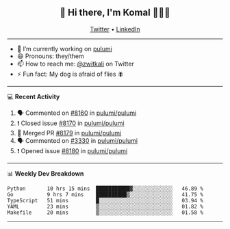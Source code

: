 <h2 align="center"> 👋 Hi there, I'm Komal 🧑🏾‍💻 </h2>
<p align="center">
    <a href="https://twitter.com/zwitkali">Twitter</a> •
    <a href="https://www.linkedin.com/in/komal-ali/">LinkedIn</a>
</p>

--------

- 🔭 I’m currently working on [pulumi](https://github.com/pulumi/pulumi)
- 😄 Pronouns: they/them
- 📫 How to reach me: [@zwitkali](https://twitter.com/zwitkali) on Twitter
- ⚡ Fun fact: My dog is afraid of flies 🪰

--------
💻 **Recent Activity**

<!--START_SECTION:activity-->
1. 🗣 Commented on [#8160](https://github.com/pulumi/pulumi/issues/8160) in [pulumi/pulumi](https://github.com/pulumi/pulumi)
2. ❗️ Closed issue [#8170](https://github.com/pulumi/pulumi/issues/8170) in [pulumi/pulumi](https://github.com/pulumi/pulumi)
3. 🎉 Merged PR [#8179](https://github.com/pulumi/pulumi/pull/8179) in [pulumi/pulumi](https://github.com/pulumi/pulumi)
4. 🗣 Commented on [#3330](https://github.com/pulumi/pulumi/issues/3330) in [pulumi/pulumi](https://github.com/pulumi/pulumi)
5. ❗️ Opened issue [#8180](https://github.com/pulumi/pulumi/issues/8180) in [pulumi/pulumi](https://github.com/pulumi/pulumi)
<!--END_SECTION:activity-->

--------

📊 **Weekly Dev Breakdown**
<!--START_SECTION:waka-->
```text
Python       10 hrs 15 mins  ███████████▓░░░░░░░░░░░░░   46.89 % 
Go           9 hrs 7 mins    ██████████▒░░░░░░░░░░░░░░   41.75 % 
TypeScript   51 mins         █░░░░░░░░░░░░░░░░░░░░░░░░   03.94 % 
YAML         23 mins         ▒░░░░░░░░░░░░░░░░░░░░░░░░   01.82 % 
Makefile     20 mins         ▒░░░░░░░░░░░░░░░░░░░░░░░░   01.58 % 
```
<!--END_SECTION:waka-->

--------